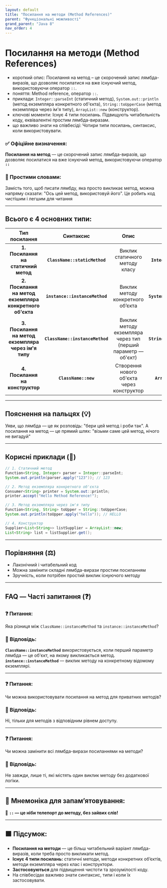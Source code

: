 ```yaml
---
layout: default
title: "Посилання на методи (Method References)"
parent: "Функціональні можливості"
grand_parent: "Java 8"
nav_order: 4
---
```


# Посилання на методи (Method References)

* короткий опис: Посилання на метод – це скорочений запис лямбда-виразів, що дозволяє посилатися на вже існуючий метод, використовуючи оператор `::`.
* поняття: Method reference, оператор `::`.
* приклади: `Integer::parseInt` (статичний метод), `System.out::println` (метод екземпляра конкретного об'єкта), `String::toUpperCase` (метод екземпляра через ім'я типу), `ArrayList::new` (конструктор).
* ключові моменти: Існує 4 типи посилань. Підвищують читабельність коду, еквівалентні простим лямбда-виразам.
* що важливо знати на співбесіді: Чотири типи посилань, синтаксис, коли використовувати.

### **✅ Офіційне визначення:**

**Посилання на метод** — це скорочений запис лямбда-виразів, що дозволяє посилатися на вже існуючий метод, використовуючи оператор **`::`**

### **🧠 Простими словами:**

Замість того, щоб писати лямбду, яка просто викликає метод, можна напряму сказати: "Ось цей метод, використовуй його". Це робить код чистішим і легшим для читання

---

## **Всього є 4 основних типи:**

|                       Тип посилання                       |            Синтаксис            |                             Опис                              |          Приклад          |
|:---------------------------------------------------------:|:-------------------------------:|:-------------------------------------------------------------:|:-------------------------:|
|           **1\. Посилання на статичний метод**            |  **`ClassName::staticMethod`**  |                Виклик статичного методу класу                 |  **`Integer::parseInt`**  |
| **2\. Посилання на метод екземпляра конкретного об'єкта** | **`instance::instanceMethod`**  |               Виклик методу конкретного об’єкта               | **`System.out::println`** |
|   **3\. Посилання на метод екземпляра через ім'я типу**   | **`ClassName::instanceMethod`** | Виклик методу екземпляра через тип (перший параметр — об'єкт) | **`String::toUpperCase`** |
|             **4\. Посилання на конструктор**              |      **`ClassName::new`**       |          Створення нового об'єкта через конструктор           |   **`ArrayList::new`**    |

---

## **Пояснення на пальцях (💡)**

Уяви, що лямбда — це як розповідь: "бери цей метод і роби так". А посилання на метод — це прямий шлях: "візьми саме цей метод, нічого не вигадуй"

---

## **Корисні приклади (🧪)**

```java
// 1. Статичний метод
Function<String, Integer> parser = Integer::parseInt;
System.out.println(parser.apply("123")); // 123

// 2. Метод екземпляра конкретного об'єкта
Consumer<String> printer = System.out::println;
printer.accept("Hello Method Reference!");

// 3. Метод екземпляра через ім'я типу
Function<String, String> toUpper = String::toUpperCase;
System.out.println(toUpper.apply("hello")); // HELLO

// 4. Конструктор
Supplier<List<String>> listSupplier = ArrayList::new;
List<String> list = listSupplier.get();
```

---

## **Порівняння (⚖️)**

* Лаконічний і читабельний код
* Можна замінити складні лямбда-вирази простим посиланням
* Зручність, коли потрібен простий виклик існуючого методу

---

## **FAQ — Часті запитання (❓)**

### **❓ Питання:**

 Яка різниця між `ClassName::instanceMethod` та `instance::instanceMethod`?

### **💬 Відповідь:**

**`ClassName::instanceMethod`** використовується, коли перший параметр лямбда — це об'єкт, на якому викликається метод.  
**`instance::instanceMethod`** — виклик методу на конкретному відомому екземплярі.

---

### **❓ Питання:**

 Чи можна використовувати посилання на метод для приватних методів?

### **💬 Відповідь:**

Ні, тільки для методів з відповідним рівнем доступу.

---

### **❓ Питання:**

 Чи можна замінити всі лямбда-вирази посиланнями на методи?

### **💬 Відповідь:**

Не завжди, лише ті, які містять один виклик методу без додаткової логіки.

---

## **🧠 Мнемоніка для запам’ятовування:**

🚀 **`::` — це ніби телепорт до методу, без зайвих слів\!**

---

## **🟩 Підсумок:**

* **Посилання на методи** — це більш читабельний варіант лямбда-виразів, коли треба просто викликати метод.
* **Існує 4 типи посилань:** статичні методи, методи конкретних об’єктів, методи екземпляра через клас і конструктори.
* **Застосовуються** для підвищення чистоти та зрозумілості коду.
* На співбесідах важливо знати синтаксис, типи і коли їх застосовувати.
